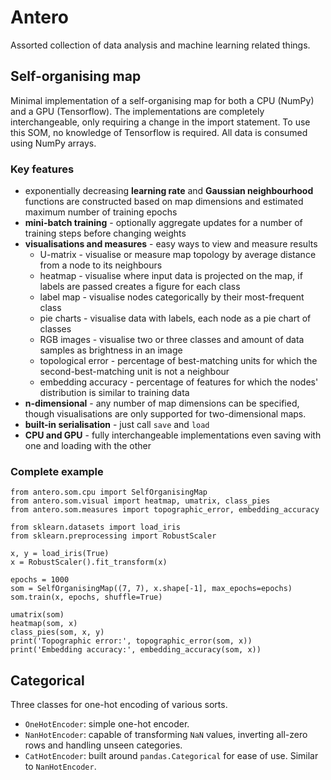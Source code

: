 # Antero

Assorted collection of data analysis and machine learning related things.

## Self-organising map
Minimal implementation of a self-organising map for both a CPU (NumPy) and a GPU (Tensorflow).
The implementations are completely interchangeable, only requiring a change in the import statement.
To use this SOM, no knowledge of Tensorflow is required. All data is consumed using NumPy arrays.

### Key features
* exponentially decreasing **learning rate** and **Gaussian neighbourhood** functions are constructed
    based on map dimensions and estimated maximum number of training epochs
* **mini-batch training** - optionally aggregate updates for a number of training steps before changing weights
* **visualisations and measures** - easy ways to view and measure results
    * U-matrix - visualise or measure map topology by average distance from a node to its neighbours
    * heatmap - visualise where input data is projected on the map, if labels are passed creates a figure for each class
    * label map - visualise nodes categorically by their most-frequent class
    * pie charts - visualise data with labels, each node as a pie chart of classes
    * RGB images - visualise two or three classes and amount of data samples as brightness in an image
    * topological error - percentage of best-matching units for which the second-best-matching unit is not a neighbour
    * embedding accuracy - percentage of features for which the nodes' distribution is similar to training data
* **n-dimensional** - any number of map dimensions can be specified,
though visualisations are only supported for two-dimensional maps.
* **built-in serialisation** - just call `save` and `load`
* **CPU and GPU** - fully interchangeable implementations even saving with one and loading with the other

### Complete example
```
from antero.som.cpu import SelfOrganisingMap
from antero.som.visual import heatmap, umatrix, class_pies
from antero.som.measures import topographic_error, embedding_accuracy

from sklearn.datasets import load_iris
from sklearn.preprocessing import RobustScaler

x, y = load_iris(True)
x = RobustScaler().fit_transform(x)

epochs = 1000
som = SelfOrganisingMap((7, 7), x.shape[-1], max_epochs=epochs)
som.train(x, epochs, shuffle=True)

umatrix(som)
heatmap(som, x)
class_pies(som, x, y)
print('Topographic error:', topographic_error(som, x))
print('Embedding accuracy:', embedding_accuracy(som, x))
```

## Categorical

Three classes for one-hot encoding of various sorts.

* `OneHotEncoder`: simple one-hot encoder.
* `NanHotEncoder`: capable of transforming `NaN` values, inverting all-zero rows and handling unseen categories.
* `CatHotEncoder`: built around `pandas.Categorical` for ease of use. Similar to `NanHotEncoder`.
